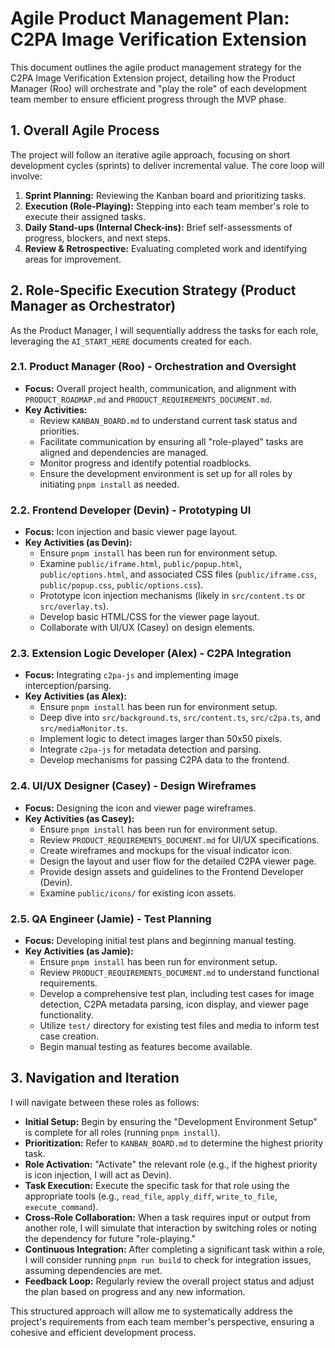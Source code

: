 # Agile Product Management Plan: C2PA Image Verification Extension

This document outlines the agile product management strategy for the C2PA Image Verification Extension project, detailing how the Product Manager (Roo) will orchestrate and "play the role" of each development team member to ensure efficient progress through the MVP phase.

## 1. Overall Agile Process

The project will follow an iterative agile approach, focusing on short development cycles (sprints) to deliver incremental value. The core loop will involve:
1.  **Sprint Planning:** Reviewing the Kanban board and prioritizing tasks.
2.  **Execution (Role-Playing):** Stepping into each team member's role to execute their assigned tasks.
3.  **Daily Stand-ups (Internal Check-ins):** Brief self-assessments of progress, blockers, and next steps.
4.  **Review & Retrospective:** Evaluating completed work and identifying areas for improvement.

## 2. Role-Specific Execution Strategy (Product Manager as Orchestrator)

As the Product Manager, I will sequentially address the tasks for each role, leveraging the `AI_START_HERE` documents created for each.

### 2.1. Product Manager (Roo) - Orchestration and Oversight

*   **Focus:** Overall project health, communication, and alignment with `PRODUCT_ROADMAP.md` and `PRODUCT_REQUIREMENTS_DOCUMENT.md`.
*   **Key Activities:**
    *   Review `KANBAN_BOARD.md` to understand current task status and priorities.
    *   Facilitate communication by ensuring all "role-played" tasks are aligned and dependencies are managed.
    *   Monitor progress and identify potential roadblocks.
    *   Ensure the development environment is set up for all roles by initiating `pnpm install` as needed.

### 2.2. Frontend Developer (Devin) - Prototyping UI

*   **Focus:** Icon injection and basic viewer page layout.
*   **Key Activities (as Devin):**
    *   Ensure `pnpm install` has been run for environment setup.
    *   Examine `public/iframe.html`, `public/popup.html`, `public/options.html`, and associated CSS files (`public/iframe.css`, `public/popup.css`, `public/options.css`).
    *   Prototype icon injection mechanisms (likely in `src/content.ts` or `src/overlay.ts`).
    *   Develop basic HTML/CSS for the viewer page layout.
    *   Collaborate with UI/UX (Casey) on design elements.

### 2.3. Extension Logic Developer (Alex) - C2PA Integration

*   **Focus:** Integrating `c2pa-js` and implementing image interception/parsing.
*   **Key Activities (as Alex):**
    *   Ensure `pnpm install` has been run for environment setup.
    *   Deep dive into `src/background.ts`, `src/content.ts`, `src/c2pa.ts`, and `src/mediaMonitor.ts`.
    *   Implement logic to detect images larger than 50x50 pixels.
    *   Integrate `c2pa-js` for metadata detection and parsing.
    *   Develop mechanisms for passing C2PA data to the frontend.

### 2.4. UI/UX Designer (Casey) - Design Wireframes

*   **Focus:** Designing the icon and viewer page wireframes.
*   **Key Activities (as Casey):**
    *   Ensure `pnpm install` has been run for environment setup.
    *   Review `PRODUCT_REQUIREMENTS_DOCUMENT.md` for UI/UX specifications.
    *   Create wireframes and mockups for the visual indicator icon.
    *   Design the layout and user flow for the detailed C2PA viewer page.
    *   Provide design assets and guidelines to the Frontend Developer (Devin).
    *   Examine `public/icons/` for existing icon assets.

### 2.5. QA Engineer (Jamie) - Test Planning

*   **Focus:** Developing initial test plans and beginning manual testing.
*   **Key Activities (as Jamie):**
    *   Ensure `pnpm install` has been run for environment setup.
    *   Review `PRODUCT_REQUIREMENTS_DOCUMENT.md` to understand functional requirements.
    *   Develop a comprehensive test plan, including test cases for image detection, C2PA metadata parsing, icon display, and viewer page functionality.
    *   Utilize `test/` directory for existing test files and media to inform test case creation.
    *   Begin manual testing as features become available.

## 3. Navigation and Iteration

I will navigate between these roles as follows:
*   **Initial Setup:** Begin by ensuring the "Development Environment Setup" is complete for all roles (running `pnpm install`).
*   **Prioritization:** Refer to `KANBAN_BOARD.md` to determine the highest priority task.
*   **Role Activation:** "Activate" the relevant role (e.g., if the highest priority is icon injection, I will act as Devin).
*   **Task Execution:** Execute the specific task for that role using the appropriate tools (e.g., `read_file`, `apply_diff`, `write_to_file`, `execute_command`).
*   **Cross-Role Collaboration:** When a task requires input or output from another role, I will simulate that interaction by switching roles or noting the dependency for future "role-playing."
*   **Continuous Integration:** After completing a significant task within a role, I will consider running `pnpm run build` to check for integration issues, assuming dependencies are met.
*   **Feedback Loop:** Regularly review the overall project status and adjust the plan based on progress and any new information.

This structured approach will allow me to systematically address the project's requirements from each team member's perspective, ensuring a cohesive and efficient development process.
